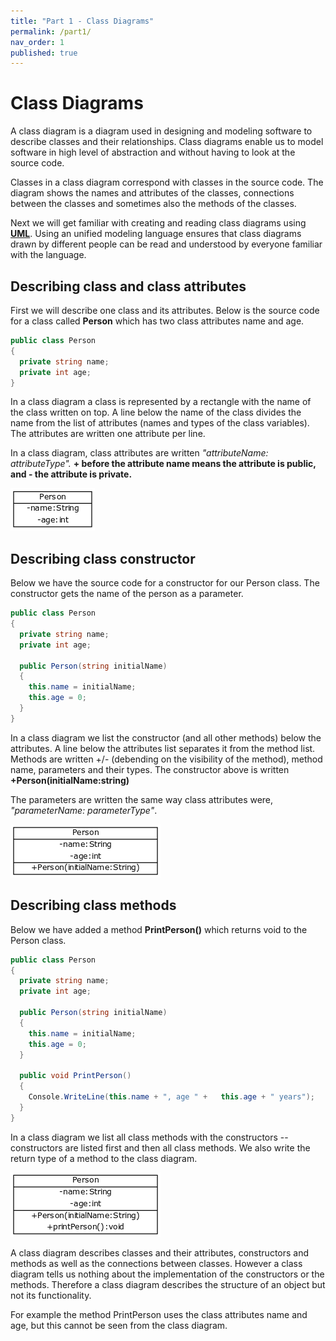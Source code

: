 ```yaml
---
title: "Part 1 - Class Diagrams"
permalink: /part1/
nav_order: 1
published: true
---
```


# Class Diagrams

A class diagram is a diagram used in designing and modeling software to describe classes and their relationships. Class diagrams enable us to model software in high level of abstraction and without having to look at the source code.

Classes in a class diagram correspond with classes in the source code. The diagram shows the names and attributes of the classes, connections between the classes and sometimes also the methods of the classes.

Next we will get familiar with creating and reading class diagrams using [**UML**](https://en.wikipedia.org/wiki/Unified_Modeling_Language). Using an unified modeling language ensures that class diagrams drawn by different people can be read and understood by everyone familiar with the language.

## Describing class and class attributes

First we will describe one class and its attributes. Below is the source code for a class called **Person** which has two class attributes name and age.

```cs
public class Person 
{
  private string name;
  private int age;
}
```

In a class diagram a class is represented by a rectangle with the name of the class written on top. A line below the name of the class divides the name from the list of attributes (names and types of the class variables). The attributes are written one attribute per line.

In a class diagram, class attributes are written *"attributeName: attributeType".* **+ before the attribute name means the attribute is public, and - the attribute is private.**

![Person with name and age](https://github.com/centria/design-and-documentation/raw/master/assets/images/part1/classdiagram-person-name-age.png)

## Describing class constructor

Below we have the source code for a constructor for our Person class. The constructor gets the name of the person as a parameter.

```cs
public class Person 
{
  private string name;
  private int age;

  public Person(string initialName) 
  {
    this.name = initialName;
    this.age = 0;
  }
}
```

In a class diagram we list the constructor (and all other methods) below the attributes. A line below the attributes list separates it from the method list. Methods are written +/- (debending on the visibility of the method), method name, parameters and their types. The constructor above is written **+Person(initialName:string)**

The parameters are written the same way class attributes were, *"parameterName: parameterType"*.

![Person with name, age and constructor](https://github.com/centria/design-and-documentation/raw/master/assets/images/part1/classdiagram-person-name-age-constructor.png)

## Describing class methods

Below we have added a method **PrintPerson()** which returns void to the Person class.

```cs
public class Person 
{
  private string name;
  private int age;

  public Person(string initialName) 
  {
    this.name = initialName;
    this.age = 0;
  }

  public void PrintPerson() 
  {
    Console.WriteLine(this.name + ", age " +   this.age + " years");
  }
}
```

In a class diagram we list all class methods with the constructors -- constructors are listed first and then all class methods. We also write the return type of a method to the class diagram.

![Person with name, age, constructor and print](https://github.com/centria/design-and-documentation/raw/master/assets/images/part1/classdiagram-person-name-age-constructor-print.png)

A class diagram describes classes and their attributes, constructors and methods as well as the connections between classes. However a class diagram tells us nothing about the implementation of the constructors or the methods. Therefore a class diagram describes the structure of an object but not its functionality.

For example the method PrintPerson uses the class attributes name and age, but this cannot be seen from the class diagram.
